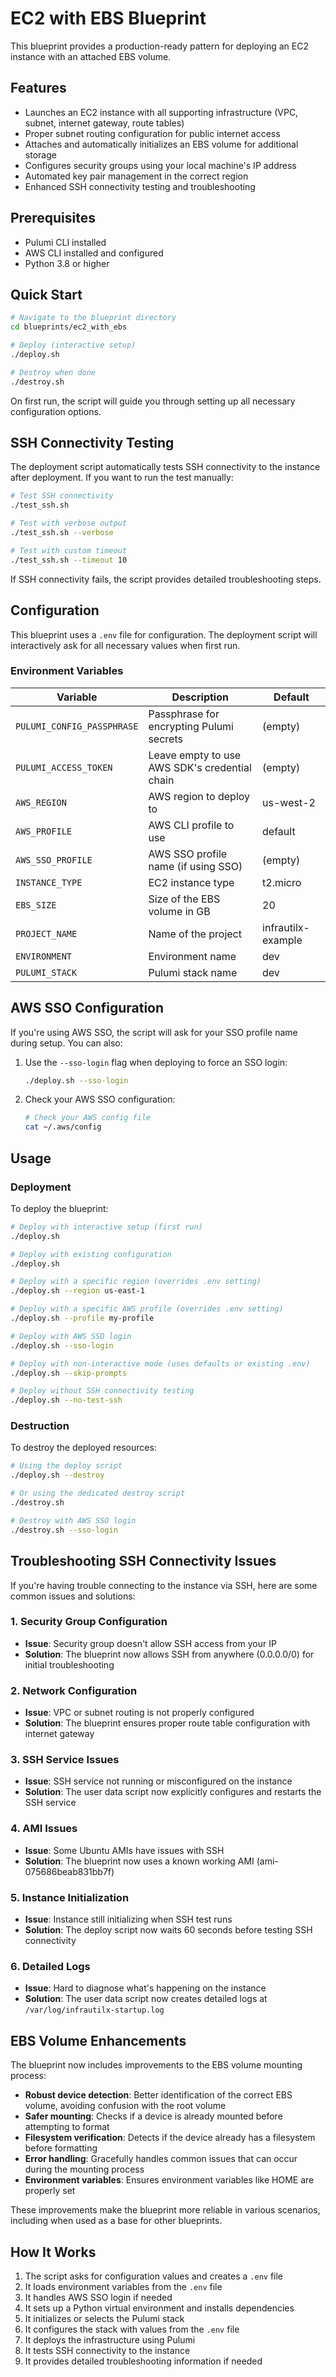 # EC2 with EBS Blueprint

This blueprint provides a production-ready pattern for deploying an EC2 instance with an attached EBS volume.

## Features

- Launches an EC2 instance with all supporting infrastructure (VPC, subnet, internet gateway, route tables)
- Proper subnet routing configuration for public internet access
- Attaches and automatically initializes an EBS volume for additional storage
- Configures security groups using your local machine's IP address
- Automated key pair management in the correct region
- Enhanced SSH connectivity testing and troubleshooting

## Prerequisites

- Pulumi CLI installed
- AWS CLI installed and configured
- Python 3.8 or higher

## Quick Start

```bash
# Navigate to the blueprint directory
cd blueprints/ec2_with_ebs

# Deploy (interactive setup)
./deploy.sh

# Destroy when done
./destroy.sh
```

On first run, the script will guide you through setting up all necessary configuration options.

## SSH Connectivity Testing

The deployment script automatically tests SSH connectivity to the instance after deployment. If you want to run the test manually:

```bash
# Test SSH connectivity
./test_ssh.sh

# Test with verbose output
./test_ssh.sh --verbose

# Test with custom timeout
./test_ssh.sh --timeout 10
```

If SSH connectivity fails, the script provides detailed troubleshooting steps.

## Configuration

This blueprint uses a `.env` file for configuration. The deployment script will interactively ask for all necessary values when first run.

### Environment Variables

| Variable | Description | Default |
|----------|-------------|---------|
| `PULUMI_CONFIG_PASSPHRASE` | Passphrase for encrypting Pulumi secrets | (empty) |
| `PULUMI_ACCESS_TOKEN` | Leave empty to use AWS SDK's credential chain | (empty) |
| `AWS_REGION` | AWS region to deploy to | us-west-2 |
| `AWS_PROFILE` | AWS CLI profile to use | default |
| `AWS_SSO_PROFILE` | AWS SSO profile name (if using SSO) | (empty) |
| `INSTANCE_TYPE` | EC2 instance type | t2.micro |
| `EBS_SIZE` | Size of the EBS volume in GB | 20 |
| `PROJECT_NAME` | Name of the project | infrautilx-example |
| `ENVIRONMENT` | Environment name | dev |
| `PULUMI_STACK` | Pulumi stack name | dev |

## AWS SSO Configuration

If you're using AWS SSO, the script will ask for your SSO profile name during setup. You can also:

1. Use the `--sso-login` flag when deploying to force an SSO login:
   ```bash
   ./deploy.sh --sso-login
   ```

2. Check your AWS SSO configuration:
   ```bash
   # Check your AWS config file
   cat ~/.aws/config
   ```

## Usage

### Deployment

To deploy the blueprint:

```bash
# Deploy with interactive setup (first run)
./deploy.sh

# Deploy with existing configuration
./deploy.sh

# Deploy with a specific region (overrides .env setting)
./deploy.sh --region us-east-1

# Deploy with a specific AWS profile (overrides .env setting)
./deploy.sh --profile my-profile

# Deploy with AWS SSO login
./deploy.sh --sso-login

# Deploy with non-interactive mode (uses defaults or existing .env)
./deploy.sh --skip-prompts

# Deploy without SSH connectivity testing
./deploy.sh --no-test-ssh
```

### Destruction

To destroy the deployed resources:

```bash
# Using the deploy script
./deploy.sh --destroy

# Or using the dedicated destroy script
./destroy.sh

# Destroy with AWS SSO login
./destroy.sh --sso-login
```

## Troubleshooting SSH Connectivity Issues

If you're having trouble connecting to the instance via SSH, here are some common issues and solutions:

### 1. Security Group Configuration

- **Issue**: Security group doesn't allow SSH access from your IP
- **Solution**: The blueprint now allows SSH from anywhere (0.0.0.0/0) for initial troubleshooting

### 2. Network Configuration

- **Issue**: VPC or subnet routing is not properly configured
- **Solution**: The blueprint ensures proper route table configuration with internet gateway

### 3. SSH Service Issues

- **Issue**: SSH service not running or misconfigured on the instance
- **Solution**: The user data script now explicitly configures and restarts the SSH service

### 4. AMI Issues

- **Issue**: Some Ubuntu AMIs have issues with SSH
- **Solution**: The blueprint now uses a known working AMI (ami-075686beab831bb7f)

### 5. Instance Initialization

- **Issue**: Instance still initializing when SSH test runs
- **Solution**: The deploy script now waits 60 seconds before testing SSH connectivity

### 6. Detailed Logs

- **Issue**: Hard to diagnose what's happening on the instance
- **Solution**: The user data script now creates detailed logs at `/var/log/infrautilx-startup.log`

## EBS Volume Enhancements

The blueprint now includes improvements to the EBS volume mounting process:

- **Robust device detection**: Better identification of the correct EBS volume, avoiding confusion with the root volume
- **Safer mounting**: Checks if a device is already mounted before attempting to format
- **Filesystem verification**: Detects if the device already has a filesystem before formatting
- **Error handling**: Gracefully handles common issues that can occur during the mounting process
- **Environment variables**: Ensures environment variables like HOME are properly set

These improvements make the blueprint more reliable in various scenarios, including when used as a base for other blueprints.

## How It Works

1. The script asks for configuration values and creates a `.env` file
2. It loads environment variables from the `.env` file
3. It handles AWS SSO login if needed
4. It sets up a Python virtual environment and installs dependencies
5. It initializes or selects the Pulumi stack
6. It configures the stack with values from the `.env` file
7. It deploys the infrastructure using Pulumi
8. It tests SSH connectivity to the instance
9. It provides detailed troubleshooting information if needed